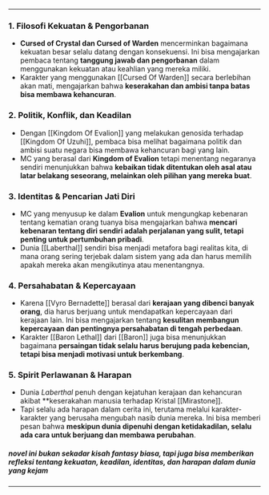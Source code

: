 *****

### **1. Filosofi Kekuatan & Pengorbanan**

- **Cursed of Crystal dan Cursed of Warden** mencerminkan bagaimana kekuatan besar selalu datang dengan konsekuensi. Ini bisa mengajarkan pembaca tentang **tanggung jawab dan pengorbanan** dalam menggunakan kekuatan atau keahlian yang mereka miliki.
- Karakter yang menggunakan [[Cursed Of Warden]] secara berlebihan akan mati, mengajarkan bahwa **keserakahan dan ambisi tanpa batas bisa membawa kehancuran**.

### **2. Politik, Konflik, dan Keadilan**

- Dengan [[Kingdom Of Evalion]] yang melakukan genosida terhadap [[Kingdom Of Uzuhi]], pembaca bisa melihat bagaimana politik dan ambisi suatu negara bisa membawa kehancuran bagi yang lain.
- MC yang berasal dari **Kingdom of Evalion** tetapi menentang negaranya sendiri menunjukkan bahwa **kebaikan tidak ditentukan oleh asal atau latar belakang seseorang, melainkan oleh pilihan yang mereka buat**.

### **3. Identitas & Pencarian Jati Diri**

- MC yang menyusup ke dalam **Evalion** untuk mengungkap kebenaran tentang kematian orang tuanya bisa mengajarkan bahwa **mencari kebenaran tentang diri sendiri adalah perjalanan yang sulit, tetapi penting untuk pertumbuhan pribadi**.
- Dunia [[Laberthal]] sendiri bisa menjadi metafora bagi realitas kita, di mana orang sering terjebak dalam sistem yang ada dan harus memilih apakah mereka akan mengikutinya atau menentangnya.

### **4. Persahabatan & Kepercayaan**

- Karena [[Vyro Bernadette]] berasal dari **kerajaan yang dibenci banyak orang**, dia harus berjuang untuk mendapatkan kepercayaan dari kerajaan lain. Ini bisa mengajarkan tentang **kesulitan membangun kepercayaan dan pentingnya persahabatan di tengah perbedaan**.
- Karakter [[Baron Lethal]] dari [[Baron]] juga bisa menunjukkan bagaimana **persaingan tidak selalu harus berujung pada kebencian, tetapi bisa menjadi motivasi untuk berkembang**.

### **5. Spirit Perlawanan & Harapan**

- Dunia _Laberthal_ penuh dengan kejatuhan kerajaan dan kehancuran akibat **keserakahan manusia terhadap Kristal [[Mirastone]].
- Tapi selalu ada harapan dalam cerita ini, terutama melalui karakter-karakter yang berusaha mengubah nasib dunia mereka. Ini bisa memberi pesan bahwa **meskipun dunia dipenuhi dengan ketidakadilan, selalu ada cara untuk berjuang dan membawa perubahan**.

##### novel ini bukan sekadar kisah fantasy biasa, tapi juga bisa memberikan refleksi tentang **kekuatan, keadilan, identitas, dan harapan** dalam dunia yang kejam
******
